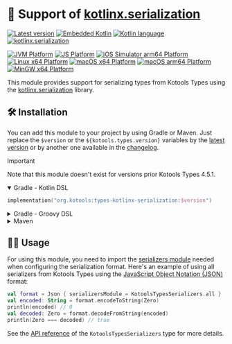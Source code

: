# 🔌 Support of [kotlinx.serialization]

[![Latest version][kotools-types-kotlinx-serialization-badge]][kotools-types]
[![Embedded Kotlin][kotlin-embedded-badge]][kotlin]
[![Kotlin language][kotlin-language-badge]][kotlin]
[![kotlinx.serialization][kotlinx.serialization-badge]][kotlinx.serialization]

[![JVM Platform][jvm-platform-badge]][kotlin/jvm]
[![JS Platform][js-platform-badge]][kotlin/js]
[![iOS Simulator arm64 Platform][ios-simulator-arm64-platform-badge]][kotlin-native]
[![Linux x64 Platform][linux-x64-platform-badge]][kotlin-native]
[![macOS x64 Platform][macos-x64-platform-badge]][kotlin-native]
[![macOS arm64 Platform][macos-arm64-platform-badge]][kotlin-native]
[![MinGW x64 Platform][mingw-x64-platform-badge]][kotlin-native]

This module provides support for serializing types from Kotools Types using the
[kotlinx.serialization] library.

## 🛠️ Installation

You can add this module to your project by using Gradle or Maven.
Just replace the `$version` or the `${kotools.types.version}` variables by the
[latest version](#-support-of-kotlinxserialization) or by another one available
in the [changelog](../../CHANGELOG.md).

> [!IMPORTANT]
> Note that this module doesn't exist for versions prior Kotools Types 4.5.1.

<details open>
<summary>Gradle - Kotlin DSL</summary>

```kotlin
implementation("org.kotools:types-kotlinx-serialization:$version")
```
</details>

<details>
<summary>Gradle - Groovy DSL</summary>

```groovy
implementation "org.kotools:types-kotlinx-serialization:$version"
```
</details>

<details>
<summary>Maven</summary>

```xml
<dependencies>
    <dependency>
        <groupId>org.kotools</groupId>
        <artifactId>types-kotlinx-serialization</artifactId>
        <version>${kotools.types.version}</version>
    </dependency>
</dependencies>
```
</details>

## 👨‍💻 Usage

For using this module, you need to import the
[serializers module][kotlinx.serialization.modules.SerializersModule] needed
when configuring the serialization format.
Here's an example of using all serializers from Kotools Types using the
[JavaScript Object Notation (JSON)][kotlinx.serialization.json] format:

```kotlin
val format = Json { serializersModule = KotoolsTypesSerializers.all }
val encoded: String = format.encodeToString(Zero)
println(encoded) // 0
val decoded: Zero = format.decodeFromString(encoded)
println(Zero === decoded) // true
```

See the [API reference] of the `KotoolsTypesSerializers` type for more details.

[api reference]: https://types.kotools.org
[ios-simulator-arm64-platform-badge]: https://img.shields.io/badge/Platform-iOS_Simulator_arm64-4b4bff
[js-platform-badge]: https://img.shields.io/badge/Platform-JS-ff9b00
[jvm-platform-badge]: https://img.shields.io/badge/Platform-JVM-6bac25
[kotlin]: https://kotlinlang.org
[kotlin-embedded-badge]: https://img.shields.io/badge/Embedded_Kotlin-1.9.25-blue?logo=kotlin
[kotlin-language-badge]: https://img.shields.io/badge/Kotlin_language-1.9-blue?logo=kotlin
[kotlin-native]: https://kotlinlang.org/docs/native-overview.html
[kotlin/js]: https://kotlinlang.org/docs/js-overview.html
[kotlin/jvm]: https://kotlinlang.org/docs/jvm-get-started.html
[kotlinx.serialization]: https://github.com/Kotlin/kotlinx.serialization
[kotlinx.serialization-badge]: https://img.shields.io/badge/kotlinx.serialization-1.6.3-blue
[kotlinx.serialization.json]: https://kotlinlang.org/api/kotlinx.serialization/kotlinx-serialization-json/kotlinx.serialization.json/-json
[kotlinx.serialization.modules.SerializersModule]: https://kotlinlang.org/api/kotlinx.serialization/kotlinx-serialization-core/kotlinx.serialization.modules/-serializers-module
[kotools-types]: https://github.com/kotools/types
[kotools-types-kotlinx-serialization-badge]: https://img.shields.io/maven-central/v/org.kotools/types-kotlinx-serialization?label=Latest
[linux-x64-platform-badge]: https://img.shields.io/badge/Platform-Linux_x64-4b4bff
[macos-x64-platform-badge]: https://img.shields.io/badge/Platform-macOS_x64-4b4bff
[macos-arm64-platform-badge]: https://img.shields.io/badge/Platform-macOS_arm64-4b4bff
[mingw-x64-platform-badge]: https://img.shields.io/badge/Platform-MinGW_x64-4b4bff
